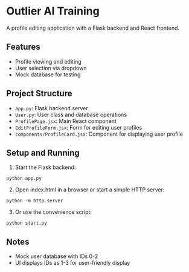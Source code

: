 # Outlier AI Training

A profile editing application with a Flask backend and React frontend.

## Features

- Profile viewing and editing
- User selection via dropdown
- Mock database for testing

## Project Structure

- `app.py`: Flask backend server
- `User.py`: User class and database operations
- `ProfilePage.jsx`: Main React component
- `EditProfileForm.jsx`: Form for editing user profiles
- `components/ProfileCard.jsx`: Component for displaying user profile

## Setup and Running

1. Start the Flask backend:
```
python app.py
```

2. Open index.html in a browser or start a simple HTTP server:
```
python -m http.server
```

3. Or use the convenience script:
```
python start.py
```

## Notes

- Mock user database with IDs 0-2
- UI displays IDs as 1-3 for user-friendly display 